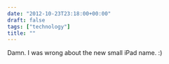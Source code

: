 ```yaml
---
date: "2012-10-23T23:18:00+00:00"
draft: false
tags: ["technology"]
title: ""
---
```

Damn. I was wrong about the new small iPad name. :)

